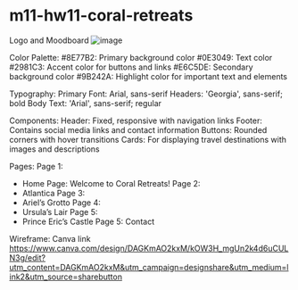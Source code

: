 # m11-hw11-coral-retreats 
  Logo and Moodboard ![image](https://github.com/user-attachments/assets/26d7add7-0f86-42b8-abd3-334ce6c82114)

Color Palette: 
#8E77B2: Primary background color
#0E3049: Text color
#2981C3: Accent color for buttons and links
#E6C5DE: Secondary background color
#9B242A: Highlight color for important text and elements

Typography:
Primary Font: Arial, sans-serif
Headers: 'Georgia', sans-serif; bold
Body Text: 'Arial', sans-serif; regular

Components:
Header: Fixed, responsive with navigation links
Footer: Contains social media links and contact information
Buttons: Rounded corners with hover transitions
Cards: For displaying travel destinations with images and descriptions

Pages:
Page 1: 
-	Home Page: Welcome to Coral Retreats!
Page 2: 
-	Atlantica
Page 3: 
-	Ariel’s Grotto
Page 4: 
-	Ursula’s Lair
Page 5:
-	Prince Eric’s Castle 
Page 5: Contact 

Wireframe: Canva link https://www.canva.com/design/DAGKmAO2kxM/kOW3H_mgUn2k4d6uCULN3g/edit?utm_content=DAGKmAO2kxM&utm_campaign=designshare&utm_medium=link2&utm_source=sharebutton 
